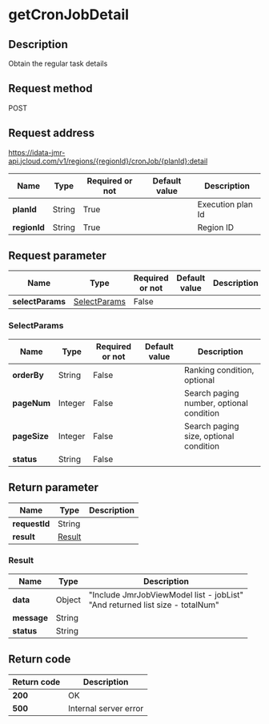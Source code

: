 # getCronJobDetail


## Description
Obtain the regular task details

## Request method
POST

## Request address
https://idata-jmr-api.jcloud.com/v1/regions/{regionId}/cronJob/{planId}:detail

|Name|Type|Required or not|Default value|Description|
|---|---|---|---|---|
|**planId**|String|True||Execution plan Id|
|**regionId**|String|True||Region ID|

## Request parameter
|Name|Type|Required or not|Default value|Description|
|---|---|---|---|---|
|**selectParams**|[SelectParams](##SelectParams)|False|||

### <a name="SelectParams">SelectParams</a>
|Name|Type|Required or not|Default value|Description|
|---|---|---|---|---|
|**orderBy**|String|False||Ranking condition, optional|
|**pageNum**|Integer|False||Search paging number, optional condition|
|**pageSize**|Integer|False||Search paging size, optional condition|
|**status**|String|False|||

## Return parameter
|Name|Type|Description|
|---|---|---|
|**requestId**|String||
|**result**|[Result](##Result)||


### <a name="Result">Result</a>
|Name|Type|Description|
|---|---|---|
|**data**|Object|"Include JmrJobViewModel list - jobList"<br>"And returned list size - totalNum"<br>|
|**message**|String||
|**status**|String||

## Return code
|Return code|Description|
|---|---|
|**200**|OK|
|**500**|Internal server error|
